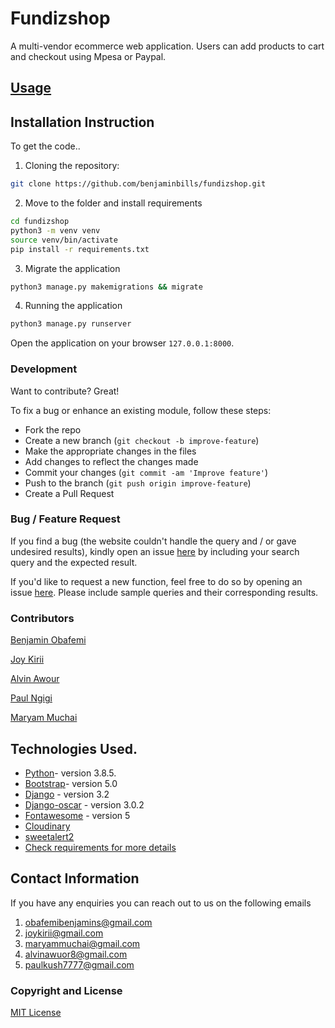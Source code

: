 # Fundizshop
A multi-vendor ecommerce web application.
Users can add products to cart and checkout using Mpesa or Paypal.

## [Usage](https://fundizshop.herokuapp.com/)

## Installation Instruction
To get the code..
1. Cloning the repository:
  ```bash
  git clone https://github.com/benjaminbills/fundizshop.git
  ```
2. Move to the folder and install requirements
  ```bash
  cd fundizshop
  python3 -m venv venv
  source venv/bin/activate
  pip install -r requirements.txt
  ```
3. Migrate the application
  ```bash
  python3 manage.py makemigrations && migrate
  ```
4. Running the application
  ```bash
  python3 manage.py runserver
  ```

Open the application on your browser `127.0.0.1:8000`.

### Development

Want to contribute? Great!

To fix a bug or enhance an existing module, follow these steps:

- Fork the repo
- Create a new branch (`git checkout -b improve-feature`)
- Make the appropriate changes in the files
- Add changes to reflect the changes made
- Commit your changes (`git commit -am 'Improve feature'`)
- Push to the branch (`git push origin improve-feature`)
- Create a Pull Request

### Bug / Feature Request

If you find a bug (the website couldn't handle the query and / or gave undesired results), kindly open an issue [here](https://github.com/benjaminbills/fundizshop/issues/new) by including your search query and the expected result.

If you'd like to request a new function, feel free to do so by opening an issue [here](https://github.com/benjaminbills/fundizshop/issues/new). Please include sample queries and their corresponding results.

### Contributors
[Benjamin Obafemi](https://github.com/benjaminbills)

[Joy Kirii](https://github.com/Wakarende)

[Alvin Awour](https://github.com/Alvin-21)

[Paul Ngigi](https://github.com/Paul-Ngigi)

[Maryam Muchai](https://github.com/MaryamMuchai)

## Technologies Used.

- [Python](https://www.python.org/)- version 3.8.5.
- [Bootstrap](https://getbootstrap.com/)- version 5.0
- [Django](https://www.djangoproject.com/) - version 3.2
- [Django-oscar](http://oscarcommerce.com/) - version 3.0.2
- [Fontawesome](https://fontawesome.com/) - version 5
- [Cloudinary](https://cloudinary.com/)
- [sweetalert2](https://sweetalert2.github.io/)
- [Check requirements for more details](https://github.com/benjaminbills/fundizshop/blob/master/requirements.txt)

## Contact Information
If you have any enquiries you can reach out to us on the following emails
1. obafemibenjamins@gmail.com
2. joykirii@gmail.com
3. maryammuchai@gmail.com
4. alvinawuor8@gmail.com
5. paulkush7777@gmail.com

### Copyright and License
[MIT License](https://github.com/benjaminbills/fundizshop/blob/master/License)

